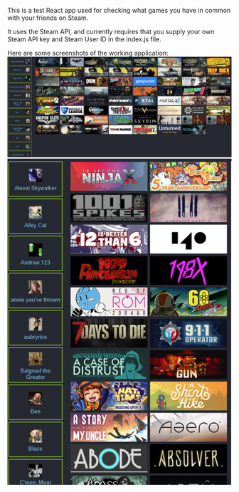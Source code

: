 This is a test React app used for checking what games you have in common with your friends on Steam.

It uses the Steam API, and currently requires that you supply your own Steam API key and Steam User ID in the index.js file.

Here are some screenshots of the working application:
![](wide_view.png)
![](narrow_view.png)
